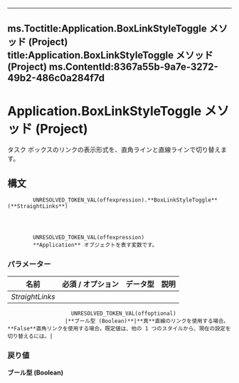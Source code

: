 

---
ms.Toctitle:Application.BoxLinkStyleToggle メソッド (Project)
title:Application.BoxLinkStyleToggle メソッド (Project)
ms.ContentId:8367a55b-9a7e-3272-49b2-486c0a284f7d
---
# Application.BoxLinkStyleToggle メソッド (Project)




タスク ボックスのリンクの表示形式を、直角ラインと直線ラインで切り替えます。

## 構文

            UNRESOLVED_TOKEN_VAL(offexpression).**BoxLinkStyleToggle**(**StraightLinks**)




            UNRESOLVED_TOKEN_VAL(offexpression)
            **Application** オブジェクトを表す変数です。

### パラメーター

|**名前**|**必須 / オプション**|**データ型**|**説明**|
|---|---|---|---|
|*StraightLinks*|
                        UNRESOLVED_TOKEN_VAL(offoptional)
                      |**ブール型 (Boolean)**|**真**直線のリンクを使用する場合。**False**直角リンクを使用する場合。既定値は、他の 1 つのスタイルから、現在の設定を切り替えるには。|



### 戻り値
**ブール型 (Boolean)**







